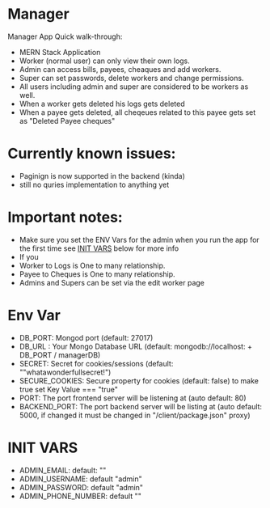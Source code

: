 # Manager

Manager App Quick walk-through:
* MERN Stack Application
* Worker (normal user) can only view their own logs.
* Admin can access bills, payees, cheaques and add workers.
* Super can set passwords, delete workers and change permissions.
* All users including admin and super are considered to be workers as well.
* When a worker gets deleted his logs gets deleted
* When a payee gets deleted, all cheqeues related to this payee gets set as "Deleted Payee cheques"

# Currently known issues:

* Paginign is now supported in the backend (kinda)
* still no quries implementation to anything yet

# Important notes:

* Make sure you set the ENV Vars for the admin when you run the app for the first time see [INIT VARS](https://github.com/AssadAnabosi/Manager#init-vars) below for more info
* If you
* Worker to Logs is One to many relationship.
* Payee to Cheques is One to many relationship.
* Admins and Supers can be set via the edit worker page

# Env Var
* DB_PORT: Mongod port (default: 27017)
* DB_URL : Your Mongo Database URL (default: mongodb://localhost: + DB_PORT / managerDB)
* SECRET: Secret for cookies/sessions (default: ""whatawonderfullsecret!")
* SECURE_COOKIES: Secure property for cookies (default: false) to make true set Key Value === "true"
* PORT: The port frontend server will be listening at (auto default: 80)
* BACKEND_PORT: The port backend server will be listing at (auto default: 5000, if changed it must be changed in "/client/package.json" proxy)

# INIT VARS
* ADMIN_EMAIL: default: ""
* ADMIN_USERNAME: default "admin"
* ADMIN_PASSWORD: default "admin"
* ADMIN_PHONE_NUMBER: default ""
